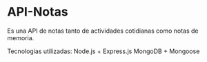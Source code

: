 # API-Notas
Es una API de notas tanto de actividades cotidianas como notas de memoria.

Tecnologias utilizadas:
Node.js + Express.js
MongoDB + Mongoose

